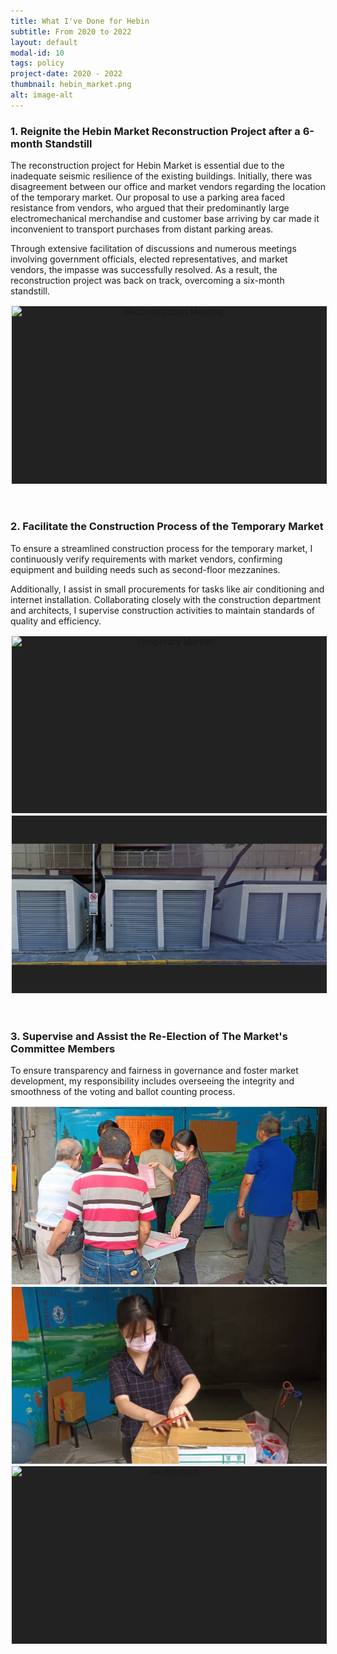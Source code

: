```yaml
---
title: What I've Done for Hebin
subtitle: From 2020 to 2022
layout: default
modal-id: 10
tags: policy
project-date: 2020 - 2022
thumbnail: hebin_market.png
alt: image-alt
---
```

<html>
<head>
    <meta name="viewport" content="width=device-width, initial-scale=1.0">
    <style>
        .photo-container {
            display: flex;
            justify-content: center;
            align-items: center;
            width: 100%;
            height: 0;
            padding-bottom: 56.25%; /* Aspect ratio 16:9 */
            position: relative;
            overflow: hidden;
            background-color: #222222; /* Set your desired background color here */
            border: 2px solid #f2f2f2; /* Set your desired border color here */
        }
        .photo-container iframe, 
        .photo-container img {
            position: absolute;
            top: 0;
            left: 0;
            width: 100%;
            height: 100%;
            object-fit: contain;
        }
    </style>
</head>
<body>
    <h3>1. Reignite the Hebin Market Reconstruction Project after a 6-month Standstill</h3>
    <p>The reconstruction project for Hebin Market is essential due to the inadequate seismic resilience of the existing buildings. Initially, there was disagreement between our office and market vendors regarding the location of the temporary market. Our proposal to use a parking area faced resistance from vendors, who argued that their predominantly large electromechanical merchandise and customer base arriving by car made it inconvenient to transport purchases from distant parking areas.</p>
    <p>Through extensive facilitation of discussions and numerous meetings involving government officials, elected representatives, and market vendors, the impasse was successfully resolved. As a result, the reconstruction project was back on track, overcoming a six-month standstill.</p>
    <div class="photo-container" style="text-align: center;">
        <img src="img/portfolio/reconstruction.JPG" alt="Reconstruction Meeting" style="max-width: auto; height: 100%;">
    </div>
    <br>
    <br>
    <h3>2. Facilitate the Construction Process of the Temporary Market</h3>
    <p>To ensure a streamlined construction process for the temporary market, I continuously verify requirements with market vendors, confirming equipment and building needs such as second-floor mezzanines.</p>
    <p>Additionally, I assist in small procurements for tasks like air conditioning and internet installation. Collaborating closely with the construction department and architects, I supervise construction activities to maintain standards of quality and efficiency.</p>
    <div class="photo-container" style="text-align: center;">
        <img src="img/portfolio/temporary.JPG" alt="Temporary Market" style="max-width: auto; height: 100%;">
    </div>
    <div class="photo-container" style="text-align: center;">
        <img src="img/portfolio/temporary2.png" alt="Temporary Market" style="max-width: auto; height: 100%;">
    </div>
    <br>
    <br>
    <h3>3. Supervise and Assist the Re-Election of The Market's Committee Members</h3>
    <p>To ensure transparency and fairness in governance and foster market development, my responsibility includes overseeing the integrity and smoothness of the voting and ballot counting process.</p>
    <div class="photo-container" style="text-align: center;">  
        <img src="img/portfolio/vote.jpg" alt="Re-Election" style="max-width: 100%; height: auto;">
    </div>
    <div class="photo-container" style="text-align: center;">
        <img src="img/portfolio/vote2.jpg" alt="Re-Election" style="max-width: 100%; height: auto;">
    </div>
    <div class="photo-container" style="text-align: center;">
        <img src="img/portfolio/vote3.JPG" alt="Re-Election" style="max-width: auto; height: 100%;">
    </div>
    <br>
    <br>
    
    
</body>
</html>
